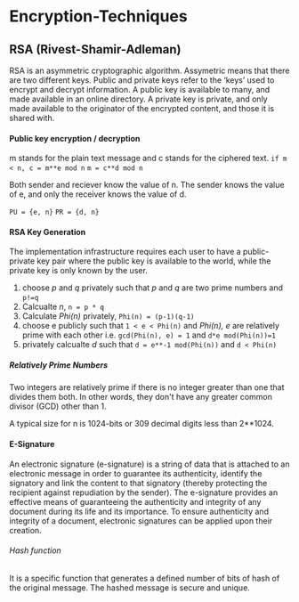 # Encryption-Techniques
## RSA (Rivest-Shamir-Adleman)
 RSA is an asymmetric cryptographic algorithm. Assymetric means that there are two different keys. Public and private keys refer to the ‘keys’ used to encrypt and decrypt information. A public key is available to many, and made available in an online directory. A private key is private, and only made available to the originator of the encrypted content, and those it is shared with.

#### Public key encryption / decryption
 m stands for the plain text message and c stands for the ciphered text.
 ```if m < n, c = m**e mod n```
 ```m = c**d mod n```

 Both sender and reciever know the value of n.
 The sender knows the value of e, and only the receiver knows the value of d. 

 ```PU = {e, n}```
 ```PR = {d, n}```

#### RSA Key Generation
 The implementation infrastructure requires each user to have a public-private key pair where the public key is available to the world, while the private key is only known by the user.

 1. choose *p* and *q* privately such that *p* and *q* are two prime numbers and ```p!=q```
 2. Calcualte *n*, ```n = p * q```
 3. Calculate *Phi(n)* privately, ```Phi(n) = (p-1)(q-1)```
 4. choose e publicly such that ```1 < e < Phi(n)``` and *Phi(n), e* are relatively prime with each other i.e. ```gcd(Phi(n), e) = 1``` and ```d*e mod(Phi(n))=1```
 5. privately calcualte *d* such that ```d = e**-1 mod(Phi(n))``` and ```d < Phi(n)```

##### Relatively Prime Numbers
 Two integers are relatively prime if there is no integer greater than one that divides them both. In other words, they don't have any greater common divisor (GCD) other than 1. 

 A typical size for n is 1024-bits or 309 decimal digits less than 2**1024. 

#### E-Signature
 An electronic signature (e-signature) is a string of data that is attached to an electronic message in order to guarantee its authenticity, identify the signatory and link the content to that signatory (thereby protecting the recipient against repudiation by the sender). The e-signature provides an effective means of guaranteeing the authenticity and integrity of any document during its life and its importance. To ensure authenticity and integrity of a document, electronic signatures can be applied upon their creation. 
 ###### Hash function 
 It is a specific function that generates a defined number of bits of hash of the original message. The hashed message is secure and unique.

